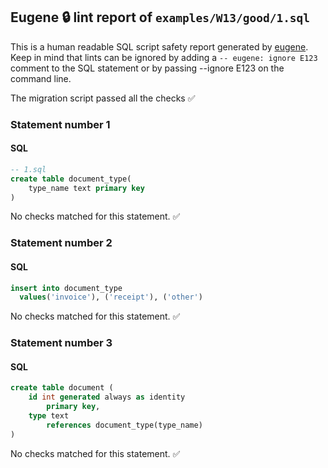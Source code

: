 ## Eugene 🔒 lint report of `examples/W13/good/1.sql`

This is a human readable SQL script safety report generated by [eugene](https://github.com/kaaveland/eugene).
Keep in mind that lints can be ignored by adding a `-- eugene: ignore E123` comment to the SQL statement
or by passing --ignore E123 on the command line.

The migration script passed all the checks ✅

### Statement number 1
#### SQL
```sql
-- 1.sql
create table document_type(
    type_name text primary key
)
```
No checks matched for this statement. ✅
### Statement number 2
#### SQL
```sql
insert into document_type
  values('invoice'), ('receipt'), ('other')
```
No checks matched for this statement. ✅
### Statement number 3
#### SQL
```sql
create table document (
    id int generated always as identity
        primary key,
    type text
        references document_type(type_name)
)
```
No checks matched for this statement. ✅
